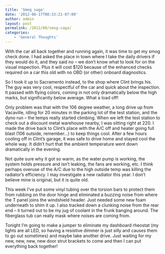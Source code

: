 ```yaml
---
title: 'Smog saga'
date: '2012-08-17T08:33:21-07:00'
author: admin
layout: post
permalink: /2012/08/smog-saga/
categories:
    - 'General Thoughts'
---
```


With the car all back together and running again, it was time to get my smog check done. I had asked the place in town where I take the daily drivers if they would do it, and they said no – we don’t know what to look for on the visual inspection. Plus it will cost $120 because of the enhanced checks required on a car this old with no OBD (or other) onboard diagnostics.

So I took it up to Sacramento instead, to the shop where Clint brings his. The guy was very cool, respectful of the car and quick about the inspection. It passed with flying colors, coming in not only dramatically below the high marks, but significantly below average. What a load off!

Only problem was that with the 106 degree weather, a long drive up from Vacaville, idling for 20 minutes in the parking lot of the test station, and the dyno run – the temps really started climbing. When we left the test station to check out a discount metal warehouse nearby, I was sitting right at 220. I made the drive back to Clint’s place with the A/C off and heater going full blast (106 outside, remember…) to keep things cool. After a few hours cooling off in Clint’s garage, it was safe to drive home and stayed cool the whole way. It didn’t hurt that the ambient temperature went down dramatically in the evening.

Not quite sure why it got so warm, as the water pump is working, the system holds pressure and isn’t leaking, the fans are working, etc. I think perhaps overuse of the A/C due to the high outside temp was killing the radiator’s efficiency. I may investigate a new radiator this year. I don’t believe mine is original, but it is quite old.

This week I’ve put some vinyl tubing over the torsion bars to protect them from rubbing on the door hinge and eliminated a buzzing noise from where the T panel joins the windshield header. Just needed some new foam underneath to shim it up. I also tracked down a clunking noise from the rear end – it turned out to be my jug of coolant in the frunk banging around. The fiberglass tub can really mask where noises are coming from.

Tonight I’m going to make a jumper to eliminate my dashboard rheostat (my lights are all LED, so having a resistive dimmer is just silly and causes them to go out sometimes) and maybe take another drive. Just waiting for my new, new, new, new door strut brackets to come and then I can put everything back together!